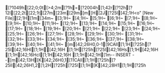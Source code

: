 [?1049h[22;0;0t[>4;2m[?1h=[?2004h[1;42r[?12h[?12l[22;2t[22;1t[27m[23m[29m[m[H[2J[?25l[42;1H<o" [New File][2;1H[1m[34m~                                          [3;1H~                                          [4;1H~                                          [5;1H~                                          [6;1H~                                          [7;1H~                                          [8;1H~                                          [9;1H~                                          [10;1H~                                          [11;1H~                                          [12;1H~                                          [13;1H~                                          [14;1H~                                          [15;1H~                                          [16;1H~                                          [17;1H~                                          [18;1H~                                          [19;1H~                                          [20;1H~                                          [21;1H~                                          [22;1H~                                          [23;1H~                                          [24;1H~                                          [25;1H~                                          [26;1H~                                          [27;1H~                                          [28;1H~                                          [29;1H~                                          [30;1H~                                          [31;1H~                                          [32;1H~                                          [33;1H~                                          [34;1H~                                          [35;1H~                                          [36;1H~                                          [37;1H~                                          [38;1H~                                          [39;1H~                                          [40;1H~                                          [41;1H~                                          [m[42;26H0,0-1[9CAll[1;1H[?25h[?25l[42;16Hl[1;1H[42;16H [1;1H[?25h[?25l[42;16Hs[1;1H[42;16H [1;1H[42;16Hcl[1;1H[42;16H  [1;1H[42;1H[1m-- INSERT --[m[42;13H[K[42;26H0,1[11CAll[1;1H[?25h[?25ll[42;26H1,2[1;2H[?25h[?25l[1;1H[K[42;28H1[1;1H[?25h